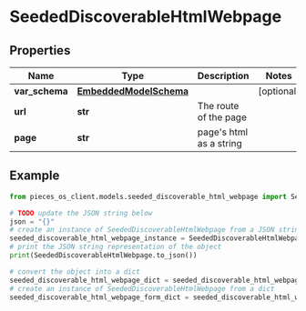 # SeededDiscoverableHtmlWebpage


## Properties

Name | Type | Description | Notes
------------ | ------------- | ------------- | -------------
**var_schema** | [**EmbeddedModelSchema**](EmbeddedModelSchema) |  | [optional] 
**url** | **str** | The route of the page  | 
**page** | **str** | page&#39;s html as a string | 

## Example

```python
from pieces_os_client.models.seeded_discoverable_html_webpage import SeededDiscoverableHtmlWebpage

# TODO update the JSON string below
json = "{}"
# create an instance of SeededDiscoverableHtmlWebpage from a JSON string
seeded_discoverable_html_webpage_instance = SeededDiscoverableHtmlWebpage.from_json(json)
# print the JSON string representation of the object
print(SeededDiscoverableHtmlWebpage.to_json())

# convert the object into a dict
seeded_discoverable_html_webpage_dict = seeded_discoverable_html_webpage_instance.to_dict()
# create an instance of SeededDiscoverableHtmlWebpage from a dict
seeded_discoverable_html_webpage_form_dict = seeded_discoverable_html_webpage.from_dict(seeded_discoverable_html_webpage_dict)
```


